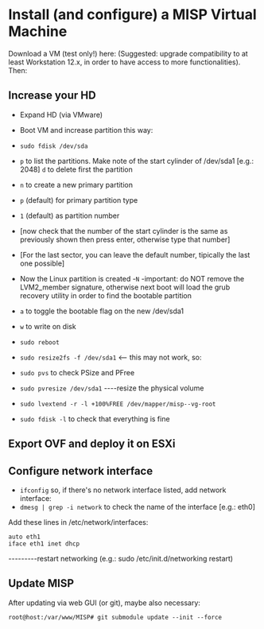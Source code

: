 # Install (and configure) a MISP Virtual Machine
Download a VM (test only!) here: 
(Suggested: upgrade compatibility to at least Workstation 12.x, in order to have access to more functionalities).
Then:
## Increase your HD
- Expand HD (via VMware)
- Boot VM and increase partition this way:

- `sudo fdisk /dev/sda`
- `p` to list the partitions. Make note of the start cylinder of /dev/sda1 [e.g.: 2048]
 `d` to delete first the partition
- `n` to create a new primary partition 
- `p` (default) for primary partition type
- `1` (default) as partition number
- [now check that the number of the start cylinder is the same as previously shown then press enter, otherwise type that number]
- [For the last sector, you can leave the default number, tipically the last one possible]
- Now the Linux partition is created
-`N` -important: do NOT remove the LVM2_member signature, otherwise next boot will load the grub recovery utility in order to find the bootable partition
- `a` to toggle the bootable flag on the new /dev/sda1
- `w` to write on disk
- `sudo reboot`
- `sudo resize2fs -f /dev/sda1` <-- this may not work, so:
- `sudo pvs` to check PSize and PFree
- `sudo pvresize /dev/sda1`   ----resize the physical volume
- `sudo lvextend -r -l +100%FREE /dev/mapper/misp--vg-root`
- `sudo fdisk -l` to check that everything is fine

## Export OVF and deploy it on ESXi

## Configure network interface
- `ifconfig` so, if there's no network interface listed, add network interface:
- `dmesg | grep -i network` to check the name of the interface [e.g.: eth0]

Add these lines in /etc/network/interfaces:
```
auto eth1
iface eth1 inet dhcp
```
---------restart networking (e.g.: sudo /etc/init.d/networking restart)
## Update MISP
After updating via web GUI (or git), maybe also necessary:
```
root@host:/var/www/MISP# git submodule update --init --force
```

